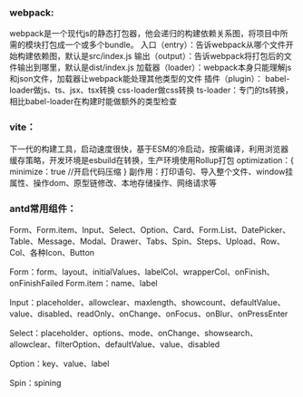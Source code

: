 ### webpack:
webpack是一个现代js的静态打包器，他会递归的构建依赖关系图，将项目中所需的模块打包成一个或多个bundle。
入口（entry）：告诉webpack从哪个文件开始构建依赖图，默认是src/index.js
输出（output）：告诉webpack将打包后的文件输出到哪里，默认是dist/index.js
加载器（loader）：webpack本身只能理解js和json文件，加载器让webpack能处理其他类型的文件
插件（plugin）：
babel-loader做js、ts、jsx、tsx转换
css-loader做css转换
ts-loader：专门的ts转换，相比babel-loader在构建时能做额外的类型检查

### vite：
下一代的构建工具，启动速度很快，基于ESM的冷启动，按需编译，利用浏览器缓存策略，开发环境是esbuild在转换，生产环境使用Rollup打包
optimization：{
minimize：true //开启代码压缩
}
副作用：打印语句、导入整个文件、window挂属性、操作dom、原型链修改、本地存储操作、网络请求等

### antd常用组件：
Form、Form.item、Input、Select、Option、Card、Form.List、DatePicker、Table、Message、Modal、Drawer、Tabs、Spin、Steps、Upload、Row、Col、各种Icon、Button

Form：form、layout、initialValues、labelCol、wrapperCol、onFinish、onFinishFailed
Form.item：name、label

Input：placeholder、allowclear、maxlength、showcount、defaultValue、value、disabled、readOnly、onChange、onFocus、onBlur、onPressEnter

Select：placeholder、options、mode、onChange、showsearch、allowclear、filterOption、defaultValue、value、disabled

Option：key、value、label

Spin：spining

